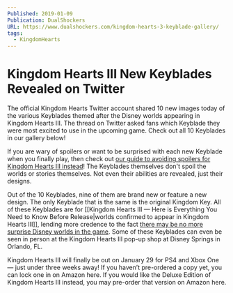```yaml
---
Published: 2019-01-09
Publication: DualShockers
URL: https://www.dualshockers.com/kingdom-hearts-3-keyblade-gallery/
tags:
  - KingdomHearts
---
```

# Kingdom Hearts III New Keyblades Revealed on Twitter

The official Kingdom Hearts Twitter account shared 10 new images today of the various Keyblades themed after the Disney worlds appearing in Kingdom Hearts III. The thread on Twitter asked fans which Keyblade they were most excited to use in the upcoming game. Check out all 10 Keyblades in our gallery below!

If you are wary of spoilers or want to be surprised with each new Keyblade when you finally play, then check out [our guide to avoiding spoilers for Kingdom Hearts III instead](https://www.dualshockers.com/kingdom-hearts-iii-3-leak-spoiler-block-guide/)! The Keyblades themselves don't spoil the worlds or stories themselves. Not even their abilities are revealed, just their designs.

Out of the 10 Keyblades, nine of them are brand new or feature a new design. The only Keyblade that is the same is the original Kingdom Key. All of these Keyblades are for [[Kingdom Hearts III — Here is Everything You Need to Know Before Release|worlds confirmed to appear in Kingdom Hearts III]], lending more credence to the fact [there may be no more surprise Disney worlds in the game](https://www.dualshockers.com/kingdom-hearts-iii-surprise-disney-worlds/). Some of these Keyblades can even be seen in person at the Kingdom Hearts III pop-up shop at Disney Springs in Orlando, FL.

Kingdom Hearts III will finally be out on January 29 for PS4 and Xbox One — just under three weeks away! If you haven’t pre-ordered a copy yet, you can lock one in on Amazon here. If you would like the Deluxe Edition of Kingdom Hearts III instead, you may pre-order that version on Amazon here.